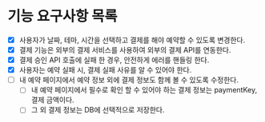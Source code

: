 # 기능 요구사항 목록
- [x] 사용자가 날짜, 테마, 시간을 선택하고 결제를 해야 예약할 수 있도록 변경한다.
- [x] 결제 기능은 외부의 결제 서비스를 사용하여 외부의 결제 API를 연동한다.
- [x] 결제 승인 API 호출에 실패 한 경우, 안전하게 에러를 핸들링 한다.
- [x] 사용자는 예약 실패 시, 결제 실패 사유를 알 수 있어야 한다.
- [ ] 내 예약 페이지에서 예약 정보 외에 결제 정보도 함께 볼 수 있도록 수정한다.
  - [ ] 내 예약 페이지에서 필수로 확인 할 수 있어야 하는 결제 정보는 paymentKey, 결제 금액이다.
  - [ ] 그 외 결제 정보는 DB에 선택적으로 저장한다.